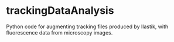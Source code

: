 # trackingDataAnalysis
Python code for augmenting tracking files produced by Ilastik, with fluorescence data from microscopy images.
